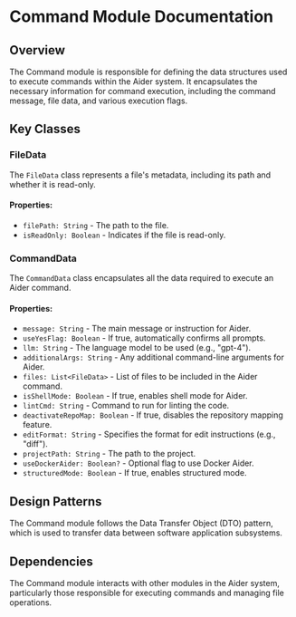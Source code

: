 # Command Module Documentation

## Overview

The Command module is responsible for defining the data structures used to execute commands within the Aider system. It encapsulates the necessary information for command execution, including the command message, file data, and various execution flags.

## Key Classes

### FileData

The `FileData` class represents a file's metadata, including its path and whether it is read-only.

#### Properties:
- `filePath: String` - The path to the file.
- `isReadOnly: Boolean` - Indicates if the file is read-only.

### CommandData

The `CommandData` class encapsulates all the data required to execute an Aider command.

#### Properties:
- `message: String` - The main message or instruction for Aider.
- `useYesFlag: Boolean` - If true, automatically confirms all prompts.
- `llm: String` - The language model to be used (e.g., "gpt-4").
- `additionalArgs: String` - Any additional command-line arguments for Aider.
- `files: List<FileData>` - List of files to be included in the Aider command.
- `isShellMode: Boolean` - If true, enables shell mode for Aider.
- `lintCmd: String` - Command to run for linting the code.
- `deactivateRepoMap: Boolean` - If true, disables the repository mapping feature.
- `editFormat: String` - Specifies the format for edit instructions (e.g., "diff").
- `projectPath: String` - The path to the project.
- `useDockerAider: Boolean?` - Optional flag to use Docker Aider.
- `structuredMode: Boolean` - If true, enables structured mode.

## Design Patterns

The Command module follows the Data Transfer Object (DTO) pattern, which is used to transfer data between software application subsystems.

## Dependencies

The Command module interacts with other modules in the Aider system, particularly those responsible for executing commands and managing file operations.

